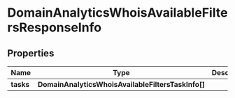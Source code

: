 # DomainAnalyticsWhoisAvailableFiltersResponseInfo

## Properties

| Name | Type | Description | Notes |
|------------ | ------------- | ------------- | -------------|
**tasks** | **DomainAnalyticsWhoisAvailableFiltersTaskInfo[]** |  |[optional]|